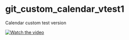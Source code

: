 # git_custom_calendar_vtest1
Calendar custom test version



[![Watch the video](https://i.imgur.com/vKb2F1B.png)](https://firebasestorage.googleapis.com/v0/b/myfirebasefirestore-7ecc4.appspot.com/o/Screenrecorder-2021-03-05-15-06-26-604.mp4?alt=media&token=72b26cd7-3fa7-4a38-beb4-867ac0f46fdd)
